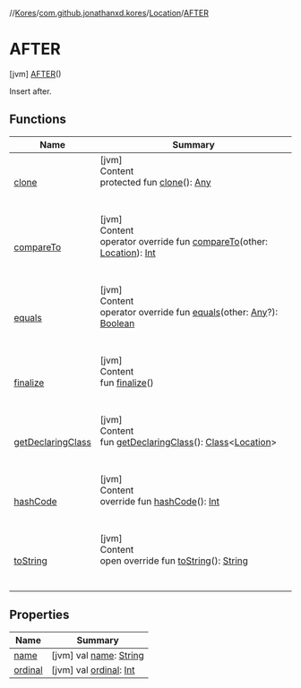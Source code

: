 //[Kores](../../../index.md)/[com.github.jonathanxd.kores](../../index.md)/[Location](../index.md)/[AFTER](index.md)



# AFTER  
 [jvm] [AFTER](index.md)()  


Insert after.

   


## Functions  
  
|  Name|  Summary| 
|---|---|
| <a name="kotlin/Enum/clone/#/PointingToDeclaration/"></a>[clone](../../../com.github.jonathanxd.kores.util/-state/-r-e-q-u-i-r-e_-s-u-p-e-r/index.md#%5Bkotlin%2FEnum%2Fclone%2F%23%2FPointingToDeclaration%2F%5D%2FFunctions%2F-427383591)| <a name="kotlin/Enum/clone/#/PointingToDeclaration/"></a>[jvm]  <br>Content  <br>protected fun [clone](../../../com.github.jonathanxd.kores.util/-state/-r-e-q-u-i-r-e_-s-u-p-e-r/index.md#%5Bkotlin%2FEnum%2Fclone%2F%23%2FPointingToDeclaration%2F%5D%2FFunctions%2F-427383591)(): [Any](https://kotlinlang.org/api/latest/jvm/stdlib/kotlin/-any/index.html)  <br><br><br>
| <a name="kotlin/Enum/compareTo/#com.github.jonathanxd.kores.Location/PointingToDeclaration/"></a>[compareTo](index.md#%5Bkotlin%2FEnum%2FcompareTo%2F%23com.github.jonathanxd.kores.Location%2FPointingToDeclaration%2F%5D%2FFunctions%2F-427383591)| <a name="kotlin/Enum/compareTo/#com.github.jonathanxd.kores.Location/PointingToDeclaration/"></a>[jvm]  <br>Content  <br>operator override fun [compareTo](index.md#%5Bkotlin%2FEnum%2FcompareTo%2F%23com.github.jonathanxd.kores.Location%2FPointingToDeclaration%2F%5D%2FFunctions%2F-427383591)(other: [Location](../index.md)): [Int](https://kotlinlang.org/api/latest/jvm/stdlib/kotlin/-int/index.html)  <br><br><br>
| <a name="kotlin/Enum/equals/#kotlin.Any?/PointingToDeclaration/"></a>[equals](../../../com.github.jonathanxd.kores.util/-state/-r-e-q-u-i-r-e_-s-u-p-e-r/index.md#%5Bkotlin%2FEnum%2Fequals%2F%23kotlin.Any%3F%2FPointingToDeclaration%2F%5D%2FFunctions%2F-427383591)| <a name="kotlin/Enum/equals/#kotlin.Any?/PointingToDeclaration/"></a>[jvm]  <br>Content  <br>operator override fun [equals](../../../com.github.jonathanxd.kores.util/-state/-r-e-q-u-i-r-e_-s-u-p-e-r/index.md#%5Bkotlin%2FEnum%2Fequals%2F%23kotlin.Any%3F%2FPointingToDeclaration%2F%5D%2FFunctions%2F-427383591)(other: [Any](https://kotlinlang.org/api/latest/jvm/stdlib/kotlin/-any/index.html)?): [Boolean](https://kotlinlang.org/api/latest/jvm/stdlib/kotlin/-boolean/index.html)  <br><br><br>
| <a name="kotlin/Enum/finalize/#/PointingToDeclaration/"></a>[finalize](../../../com.github.jonathanxd.kores.util/-state/-r-e-q-u-i-r-e_-s-u-p-e-r/index.md#%5Bkotlin%2FEnum%2Ffinalize%2F%23%2FPointingToDeclaration%2F%5D%2FFunctions%2F-427383591)| <a name="kotlin/Enum/finalize/#/PointingToDeclaration/"></a>[jvm]  <br>Content  <br>fun [finalize](../../../com.github.jonathanxd.kores.util/-state/-r-e-q-u-i-r-e_-s-u-p-e-r/index.md#%5Bkotlin%2FEnum%2Ffinalize%2F%23%2FPointingToDeclaration%2F%5D%2FFunctions%2F-427383591)()  <br><br><br>
| <a name="kotlin/Enum/getDeclaringClass/#/PointingToDeclaration/"></a>[getDeclaringClass](../../../com.github.jonathanxd.kores.util/-state/-r-e-q-u-i-r-e_-s-u-p-e-r/index.md#%5Bkotlin%2FEnum%2FgetDeclaringClass%2F%23%2FPointingToDeclaration%2F%5D%2FFunctions%2F-427383591)| <a name="kotlin/Enum/getDeclaringClass/#/PointingToDeclaration/"></a>[jvm]  <br>Content  <br>fun [getDeclaringClass](../../../com.github.jonathanxd.kores.util/-state/-r-e-q-u-i-r-e_-s-u-p-e-r/index.md#%5Bkotlin%2FEnum%2FgetDeclaringClass%2F%23%2FPointingToDeclaration%2F%5D%2FFunctions%2F-427383591)(): [Class](https://docs.oracle.com/javase/8/docs/api/java/lang/Class.html)<[Location](../index.md)>  <br><br><br>
| <a name="kotlin/Enum/hashCode/#/PointingToDeclaration/"></a>[hashCode](../../../com.github.jonathanxd.kores.util/-state/-r-e-q-u-i-r-e_-s-u-p-e-r/index.md#%5Bkotlin%2FEnum%2FhashCode%2F%23%2FPointingToDeclaration%2F%5D%2FFunctions%2F-427383591)| <a name="kotlin/Enum/hashCode/#/PointingToDeclaration/"></a>[jvm]  <br>Content  <br>override fun [hashCode](../../../com.github.jonathanxd.kores.util/-state/-r-e-q-u-i-r-e_-s-u-p-e-r/index.md#%5Bkotlin%2FEnum%2FhashCode%2F%23%2FPointingToDeclaration%2F%5D%2FFunctions%2F-427383591)(): [Int](https://kotlinlang.org/api/latest/jvm/stdlib/kotlin/-int/index.html)  <br><br><br>
| <a name="kotlin/Enum/toString/#/PointingToDeclaration/"></a>[toString](../../../com.github.jonathanxd.kores.util/-state/-r-e-q-u-i-r-e_-s-u-p-e-r/index.md#%5Bkotlin%2FEnum%2FtoString%2F%23%2FPointingToDeclaration%2F%5D%2FFunctions%2F-427383591)| <a name="kotlin/Enum/toString/#/PointingToDeclaration/"></a>[jvm]  <br>Content  <br>open override fun [toString](../../../com.github.jonathanxd.kores.util/-state/-r-e-q-u-i-r-e_-s-u-p-e-r/index.md#%5Bkotlin%2FEnum%2FtoString%2F%23%2FPointingToDeclaration%2F%5D%2FFunctions%2F-427383591)(): [String](https://kotlinlang.org/api/latest/jvm/stdlib/kotlin/-string/index.html)  <br><br><br>


## Properties  
  
|  Name|  Summary| 
|---|---|
| <a name="com.github.jonathanxd.kores/Location.AFTER/name/#/PointingToDeclaration/"></a>[name](name.md)| <a name="com.github.jonathanxd.kores/Location.AFTER/name/#/PointingToDeclaration/"></a> [jvm] val [name](name.md): [String](https://kotlinlang.org/api/latest/jvm/stdlib/kotlin/-string/index.html)   <br>
| <a name="com.github.jonathanxd.kores/Location.AFTER/ordinal/#/PointingToDeclaration/"></a>[ordinal](ordinal.md)| <a name="com.github.jonathanxd.kores/Location.AFTER/ordinal/#/PointingToDeclaration/"></a> [jvm] val [ordinal](ordinal.md): [Int](https://kotlinlang.org/api/latest/jvm/stdlib/kotlin/-int/index.html)   <br>

